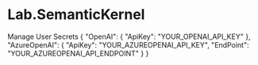 # Lab.SemanticKernel

Manage User Secrets
{
  "OpenAI": {
    "ApiKey": "YOUR_OPENAI_API_KEY"
  },
  "AzureOpenAI": {
    "ApiKey": "YOUR_AZUREOPENAI_API_KEY",
    "EndPoint": "YOUR_AZUREOPENAI_API_ENDPOINT"
  }
}
